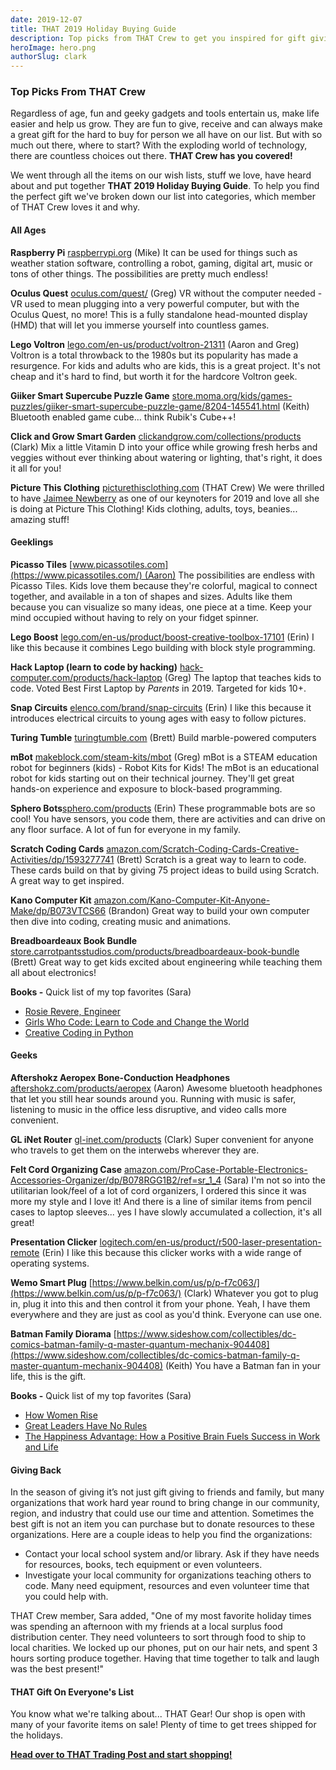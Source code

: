 ```yaml
---
date: 2019-12-07
title: THAT 2019 Holiday Buying Guide
description: Top picks from THAT Crew to get you inspired for gift giving this holiday season.
heroImage: hero.png
authorSlug: clark
---
```


### Top Picks From THAT Crew

Regardless of age, fun and geeky gadgets and tools entertain us, make life easier and help us grow. They are fun to give, receive and can always make a great gift for the hard to buy for person we all have on our list. But with so much out there, where to start? With the exploding world of technology, there are countless choices out there. **THAT Crew has you covered!**

We went through all the items on our wish lists, stuff we love, have heard about and put together **THAT 2019 Holiday Buying Guide**. To help you find the perfect gift we've broken down our list into categories, which member of THAT Crew loves it and why.


#### All Ages

**Raspberry Pi** [raspberrypi.org](https://www.raspberrypi.org/) (Mike)
It can be used for things such as weather station software, controlling a robot, gaming, digital art, music or tons of other things. The possibilities are pretty much endless!

**Oculus Quest** [oculus.com/quest/](https://www.oculus.com/quest/) (Greg)
VR without the computer needed - VR used to mean plugging into a very powerful computer, but with the Oculus Quest, no more! This is a fully standalone head-mounted display (HMD) that will let you immerse yourself into countless games.

**Lego Voltron** [lego.com/en-us/product/voltron-21311](https://www.lego.com/en-us/product/voltron-21311) (Aaron and Greg)
Voltron is a total throwback to the 1980s but its popularity has made a resurgence. For kids and adults who are kids, this is a great project. It's not cheap and it's hard to find, but worth it for the hardcore Voltron geek.

**Giiker Smart Supercube Puzzle Game** [store.moma.org/kids/games-puzzles/giiker-smart-supercube-puzzle-game/8204-145541.html](https://store.moma.org/kids/games-puzzles/giiker-smart-supercube-puzzle-game/8204-145541.html) (Keith)
Bluetooth enabled game cube... think Rubik's Cube++!

**Click and Grow Smart Garden** [clickandgrow.com/collections/products](https://www.clickandgrow.com/collections/products) (Clark)
Mix a little Vitamin D into your office while growing fresh herbs and veggies without ever thinking about watering or lighting, that's right, it does it all for you!

**Picture This Clothing** [picturethisclothing.com](https://picturethisclothing.com/) (THAT Crew)
We were thrilled to have [Jaimee Newberry](https://twitter.com/jaimeejaimee) as one of our keynoters for 2019 and love all she is doing at Picture This Clothing! Kids clothing, adults, toys, beanies... amazing stuff!


#### Geeklings

**Picasso Tiles** [www.picassotiles.com](https://www.picassotiles.com/) (Aaron)
The possibilities are endless with Picasso Tiles. Kids love them because they're colorful, magical to connect together, and available in a ton of shapes and sizes. Adults like them because you can visualize so many ideas, one piece at a time. Keep your mind occupied without having to rely on your fidget spinner.

**Lego Boost** [lego.com/en-us/product/boost-creative-toolbox-17101](https://www.lego.com/en-us/product/boost-creative-toolbox-17101) (Erin)
I like this because it combines Lego building with block style programming.

**Hack Laptop (learn to code by hacking)** [hack-computer.com/products/hack-laptop](https://hack-computer.com/products/hack-laptop) (Greg)
The laptop that teaches kids to code. Voted Best First Laptop by *Parents* in 2019. Targeted for kids 10+.

**Snap Circuits** [elenco.com/brand/snap-circuits](https://www.elenco.com/brand/snap-circuits/) (Erin)
I like this because it introduces electrical circuits to young ages with easy to follow pictures.

**Turing Tumble** [turingtumble.com](https://www.turingtumble.com/) (Brett)
Build marble-powered computers

**mBot** [makeblock.com/steam-kits/mbot](https://www.makeblock.com/steam-kits/mbot) (Greg)
mBot is a STEAM education robot for beginners (kids) - Robot Kits for Kids! The mBot is an educational robot for kids starting out on their technical journey. They'll get great hands-on experience and exposure to block-based programming.

**Sphero Bots**[sphero.com/products](https://www.sphero.com/products) (Erin)
These programmable bots are so cool! You have sensors, you code them, there are activities and can drive on any floor surface. A lot of fun for everyone in my family.

**Scratch Coding Cards** [amazon.com/Scratch-Coding-Cards-Creative-Activities/dp/1593277741](https://www.amazon.com/Scratch-Coding-Cards-Creative-Activities/dp/1593277741) (Brett)
Scratch is a great way to learn to code. These cards build on that by giving 75 project ideas to build using Scratch. A great way to get inspired.

**Kano Computer Kit** [amazon.com/Kano-Computer-Kit-Anyone-Make/dp/B073VTCS66](https://www.amazon.com/Kano-Computer-Kit-Anyone-Make/dp/B073VTCS66) (Brandon)
Great way to build your own computer then dive into coding, creating music and animations.

**Breadboardeaux Book Bundle** [store.carrotpantsstudios.com/products/breadboardeaux-book-bundle](https://store.carrotpantsstudios.com/products/breadboardeaux-book-bundle) (Brett)
Great way to get kids excited about engineering while teaching them all about electronics!

**Books -** Quick list of my top favorites (Sara)

- [Rosie Revere, Engineer](https://www.amazon.com/Rosie-Revere-Engineer-Andrea-Beaty/dp/1419708457/ref=sr_1_2)
- [Girls Who Code: Learn to Code and Change the World](https://www.amazon.com/Girls-Who-Code-Learn-Change/dp/042528753X/ref=pd_sbs_14_2/146-9774548-3192238)
- [Creative Coding in Python](https://www.amazon.com/Creative-Coding-Python-Programming-Projects/dp/1631595814/ref=pd_sbs_14_27)


#### Geeks

**Aftershokz Aeropex Bone-Conduction Headphones** [aftershokz.com/products/aeropex](https://aftershokz.com/products/aeropex) (Aaron)
Awesome bluetooth headphones that let you still hear sounds around you. Running with music is safer, listening to music in the office less disruptive, and video calls more convenient.

**GL iNet Router** [gl-inet.com/products](https://www.gl-inet.com/products/) (Clark)
Super convenient for anyone who travels to get them on the interwebs wherever they are.

**Felt Cord Organizing Case** [amazon.com/ProCase-Portable-Electronics-Accessories-Organizer/dp/B078RGG1B2/ref=sr_1_4](https://www.amazon.com/ProCase-Portable-Electronics-Accessories-Organizer/dp/B078RGG1B2/ref=sr_1_4) (Sara)
I'm not so into the utilitarian look/feel of a lot of cord organizers, I ordered this since it was more my style and I love it! And there is a line of similar items from pencil cases to laptop sleeves... yes I have slowly accumulated a collection, it's all great!

**Presentation Clicker** [logitech.com/en-us/product/r500-laser-presentation-remote](https://www.logitech.com/en-us/product/r500-laser-presentation-remote?crid=11) (Erin)
I like this because this clicker works with a wide range of operating systems.

**Wemo Smart Plug** [https://www.belkin.com/us/p/p-f7c063/](https://www.belkin.com/us/p/p-f7c063/) (Clark)
Whatever you got to plug in, plug it into this and then control it from your phone. Yeah, I have them everywhere and they are just as cool as you'd think. Everyone can use one.

**Batman Family Diorama** [https://www.sideshow.com/collectibles/dc-comics-batman-family-q-master-quantum-mechanix-904408](https://www.sideshow.com/collectibles/dc-comics-batman-family-q-master-quantum-mechanix-904408) (Keith)
You have a Batman fan in your life, this is the gift.

**Books -** Quick list of my top favorites (Sara)

- [How Women Rise](https://www.amazon.com/How-Women-Rise-Holding-Promotion/dp/0316440124/ref=sr_1_10)
- [Great Leaders Have No Rules](https://www.amazon.com/Close-Your-Open-Door-Policy/dp/1635652162)
- [The Happiness Advantage: How a Positive Brain Fuels Success in Work and Life](https://www.amazon.com/Happiness-Advantage-Positive-Brain-Success/dp/0307591557/ref=sr_1_2)


#### Giving Back

In the season of giving it’s not just gift giving to friends and family, but many organizations that work hard year round to bring change in our community, region, and industry that could use our time and attention. Sometimes the best gift is not an item you can purchase but to donate resources to these organizations. Here are a couple ideas to help you find the organizations:

- Contact your local school system and/or library. Ask if they have needs for resources, books, tech equipment or even volunteers.
- Investigate your local community for organizations teaching others to code. Many need equipment, resources and even volunteer time that you could help with.

THAT Crew member, Sara added, "One of my most favorite holiday times was spending an afternoon with my friends at a local surplus food distribution center. They need volunteers to sort through food to ship to local charities. We locked up our phones, put on our hair nets, and spent 3 hours sorting produce together. Having that time together to talk and laugh was the best present!"


#### THAT Gift On Everyone's List

You know what we're talking about... THAT Gear! Our shop is open with many of your favorite items on sale! Plenty of time to get trees shipped for the holidays.

**[Head over to THAT Trading Post and start shopping!](https://store.unspecified.io/)**
